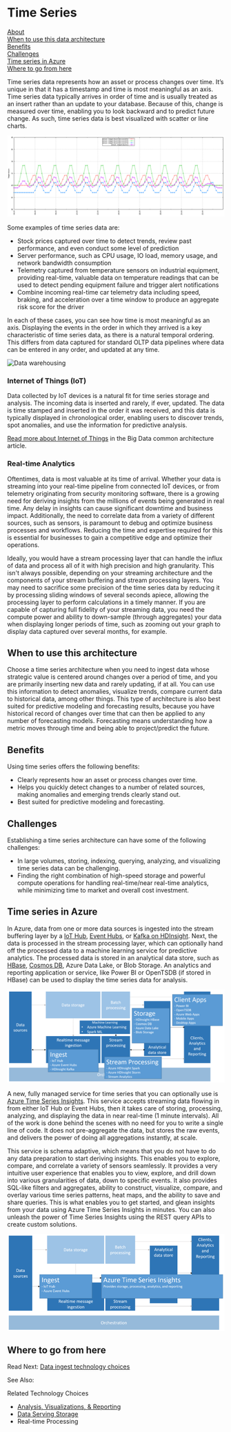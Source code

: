 # Time Series

[About]()  
[When to use this data architecture](#whentouse)  
[Benefits](#benefits)  
[Challenges](#challenges)  
[Time series in Azure](#inazure)   
[Where to go from here](#wheretogo)  

<a name="about"></a>
Time series data represents how an asset or process changes over time. It’s unique in that it has a timestamp and time is most meaningful as an axis. Time series data typically arrives in order of time and is usually treated as an insert rather than an update to your database. Because of this, change is measured over time, enabling you to look backward and to predict future change. As such, time series data is best visualized with scatter or line charts.

![Time series data visualized in a line chart](./images/time-series-chart.png)

Some examples of time series data are:

- Stock prices captured over time to detect trends, review past performance, and even conduct some level of prediction
- Server performance, such as CPU usage, IO load, memory usage, and network bandwidth consumption
- Telemetry captured from temperature sensors on industrial equipment, providing real-time, valuable data on temperature readings that can be used to detect pending equipment failure and trigger alert notifications
- Combine incoming real-time car telemetry data including speed, braking, and acceleration over a time window to produce an aggregate risk score for the driver

In each of these cases, you can see how time is most meaningful as an axis. Displaying the events in the order in which they arrived is a key characteristic of time series data, as there is a natural temporal ordering. This differs from data captured for standard OLTP data pipelines where data can be entered in any order, and updated at any time.

![Data warehousing](./images/data-warehouses.png)

### Internet of Things (IoT)

Data collected by IoT devices is a natural fit for time series storage and analysis. The incoming data is inserted and rarely, if ever, updated. The data is time stamped and inserted in the order it was received, and this data is typically displayed in chronological order, enabling users to discover trends, spot anomalies, and use the information for predictive analysis.

[Read more about Internet of Things](../common-architectures/big-data.md#-internet-of-things-iot) in the Big Data common architecture article.

### Real-time Analytics

Oftentimes, data is most valuable at its time of arrival. Whether your data is streaming into your real-time pipeline from connected IoT devices, or from telemetry originating from security monitoring software, there is a growing need for deriving insights from the millions of events being generated in real time. Any delay in insights can cause significant downtime and business impact. Additionally, the need to correlate data from a variety of different sources, such as sensors, is paramount to debug and optimize business processes and workflows. Reducing the time and expertise required for this is essential for businesses to gain a competitive edge and optimize their operations.

Ideally, you would have a stream processing layer that can handle the influx of data and process all of it with high precision and high granularity. This isn't always possible, depending on your streaming architecture and the components of your stream buffering and stream processing layers. You may need to sacrifice some precision of the time series data by reducing it by processing sliding windows of several seconds apiece, allowing the processing layer to perform calculations in a timely manner. If you are capable of capturing full fidelity of your streaming data, you need the compute power and ability to down-sample (through aggregates) your data when displaying longer periods of time, such as zooming out your graph to display data captured over several months, for example.

## <a name="whentouse"></a>When to use this architecture

Choose a time series architecture when you need to ingest data whose strategic value is centered around changes over a period of time, and you are primarily inserting new data and rarely updating, if at all. You can use this information to detect anomalies, visualize trends, compare current data to historical data, among other things. This type of architecture is also best suited for predictive modeling and forecasting results, because you have historical record of changes over time that can then be applied to any number of forecasting models. Forecasting means understanding how a metric moves through time and being able to project/predict the future.

## <a name="benefits"></a>Benefits

Using time series offers the following benefits:

* Clearly represents how an asset or process changes over time.
* Helps you quickly detect changes to a number of related sources, making anomalies and emerging trends clearly stand out.
* Best suited for predictive modeling and forecasting.

## <a name="challenges"></a>Challenges

Establishing a time series architecture can have some of the following challenges:

* In large volumes, storing, indexing, querying, analyzing, and visualizing time series data can be challenging.
* Finding the right combination of high-speed storage and powerful compute operations for handling real-time/near real-time analytics, while minimizing time to market and overall cost investment.

## <a name="inazure"></a>Time series in Azure

In Azure, data from one or more data sources is ingested into the stream buffering layer by a [IoT Hub](https://docs.microsoft.com/azure/iot-hub/), [Event Hubs](https://docs.microsoft.com/azure/event-hubs/), or [Kafka on HDInsight](https://docs.microsoft.com/azure/hdinsight/kafka/apache-kafka-introduction). Next, the data is processed in the stream processing layer, which can optionally hand off the processed data to a machine learning service for predictive analytics. The processed data is stored in an analytical data store, such as [HBase](https://docs.microsoft.com/azure/hdinsight/hbase/apache-hbase-overview), [Cosmos DB](https://docs.microsoft.com/en-us/azure/cosmos-db/), Azure Data Lake, or Blob Storage. An analytics and reporting application or service, like Power BI or OpenTSDB (if stored in HBase) can be used to display the time series data for analysis.

![Time Series in Azure](./images/time-series.png)

A new, fully managed service for time series that you can optionally use is [Azure Time Series Insights](https://docs.microsoft.com/azure/time-series-insights/). This service accepts streaming data flowing in from either IoT Hub or Event Hubs, then it takes care of storing, processing, analyzing, and displaying the data in near real-time (1 minute intervals). All of the work is done behind the scenes with no need for you to write a single line of code. It does not pre-aggregate the data, but stores the raw events, and delivers the power of doing all aggregations instantly, at scale.

This service is schema adaptive, which means that you do not have to do any data preparation to start deriving insights. This enables you to explore, compare, and correlate a variety of sensors seamlessly. It provides a very intuitive user experience that enables you to view, explore, and drill down into various granularities of data, down to specific events. It also provides SQL-like filters and aggregates, ability to construct, visualize, compare, and overlay various time series patterns, heat maps, and the ability to save and share queries. This is what enables you to get started, and glean insights from your data using Azure Time Series Insights in minutes. You can also unleash the power of Time Series Insights using the REST query APIs to create custom solutions.

![Time Series Insights](./images/time-series-insights.png)


## <a name="wheretogo"></a>Where to go from here
Read Next:
[Data ingest technology choices](../technology-choices/data-ingest.md)

See Also:

Related Technology Choices
- [Analysis, Visualizations, & Reporting](../technology-choices/analysis-visualizations-reporting.md)
- [Data Serving Storage](../technology-choices/data-serving-storage.md)
- Real-time Processing